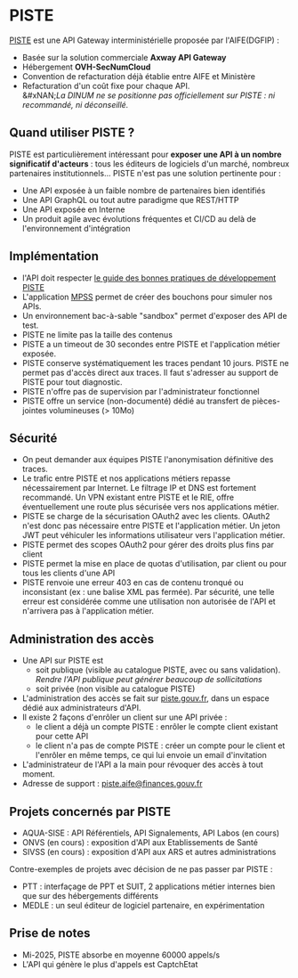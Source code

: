 # PISTE

[PISTE](https://piste.gouv.fr/) est une API Gateway interministérielle proposée par l'AIFE(DGFIP) :

* Basée sur la solution commerciale **Axway API Gateway**
* Hébergement **OVH-SecNumCloud**
* Convention de refacturation déjà établie entre AIFE et Ministère
* Refacturation d'un coût fixe pour chaque API.\
  &#xNAN;_&#x4C;a DINUM ne se positionne pas officiellement sur PISTE : ni recommandé, ni déconseillé._

## Quand utiliser PISTE ?

PISTE est particulièrement intéressant pour **exposer une API à un nombre significatif d'acteurs** : tous les éditeurs de logiciels d'un marché, nombreux partenaires institutionnels... PISTE n'est pas une solution pertinente pour :

* Une API exposée à un faible nombre de partenaires bien identifiés
* Une API GraphQL ou tout autre paradigme que REST/HTTP
* Une API exposée en Interne
* Un produit agile avec évolutions fréquentes et CI/CD au delà de l'environnement d'intégration

## Implémentation

* l'API doit respecter [le guide des bonnes pratiques de développement PISTE](PISTE%20-%20Guide%20de%20bonnes%20pratiques%20API_v2.00.pdf)
* L'application [MPSS](https://mpss.piste.gouv.fr/) permet de créer des bouchons pour simuler nos APIs.
* Un environnement bac-à-sable "sandbox" permet d'exposer des API de test.
* PISTE ne limite pas la taille des contenus
* PISTE a un timeout de 30 secondes entre PISTE et l'application métier exposée.
* PISTE conserve systématiquement les traces pendant 10 jours. PISTE ne permet pas d'accès direct aux traces. Il faut s'adresser au support de PISTE pour tout diagnostic.
* PISTE n'offre pas de supervision par l'administrateur fonctionnel
* PISTE offre un service (non-documenté) dédié au transfert de pièces-jointes volumineuses (> 10Mo)

## Sécurité

* On peut demander aux équipes PISTE l'anonymisation définitive des traces.
* Le trafic entre PISTE et nos applications métiers repasse nécessairement par Internet. Le filtrage IP et DNS est fortement recommandé. Un VPN existant entre PISTE et le RIE, offre éventuellement une route plus sécurisée vers nos applications métier.
* PISTE se charge de la sécurisation OAuth2 avec les clients. OAuth2 n'est donc pas nécessaire entre PISTE et l'application métier. Un jeton JWT peut véhiculer les informations utilisateur vers l'application métier.
* PISTE permet des scopes OAuth2 pour gérer des droits plus fins par client
* PISTE permet la mise en place de quotas d'utilisation, par client ou pour tous les clients d'une API
* PISTE renvoie une erreur 403 en cas de contenu tronqué ou inconsistant (ex : une balise XML pas fermée). Par sécurité, une telle erreur est considérée comme une utilisation non autorisée de l'API et n'arrivera pas à l'application métier.

## Administration des accès

* Une API sur PISTE est
  * soit publique (visible au catalogue PISTE, avec ou sans validation). _Rendre l'API publique peut générer beaucoup de sollicitations_
  * soit privée (non visible au catalogue PISTE)
* L'administration des accès se fait sur [piste.gouv.fr](https://piste.gouv.fr/), dans un espace dédié aux administrateurs d'API.
* Il existe 2 façons d'enrôler un client sur une API privée :
  * le client a déjà un compte PISTE : enrôler le compte client existant pour cette API
  * le client n'a pas de compte PISTE : créer un compte pour le client et l'enrôler en même temps, ce qui lui envoie un email d'invitation
* L'administrateur de l'API a la main pour révoquer des accès à tout moment.
* Adresse de support : piste.aife@finances.gouv.fr

## Projets concernés par PISTE

* AQUA-SISE : API Référentiels, API Signalements, API Labos (en cours)
* ONVS (en cours) : exposition d'API aux Etablissements de Santé
* SIVSS (en cours) : exposition d'API aux ARS et autres administrations

Contre-exemples de projets avec décision de ne pas passer par PISTE :

* PTT : interfaçage de PPT et SUIT, 2 applications métier internes bien que sur des hébergements différents
* MEDLE : un seul éditeur de logiciel partenaire, en expérimentation

## Prise de notes

* Mi-2025, PISTE absorbe en moyenne 60000 appels/s
* L'API qui génère le plus d'appels est CaptchEtat
